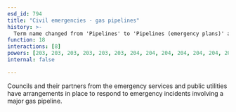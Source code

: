 ```yaml
---
esd_id: 794
title: "Civil emergencies - gas pipelines"
history: >-
  Term name changed from 'Pipelines' to 'Pipelines (emergency plans)' and scope notes added in version 2.02, updated in version 3.06. Term name changed from 'Pipelines (emergency plans)' to 'Civil emergencies - gas pipelines' in version 3.00.
function: 18
interactions: [8]
powers: [203, 203, 203, 203, 203, 203, 204, 204, 204, 204, 204, 204, 205, 205, 205, 205, 205, 206, 206, 206, 206, 206, 206, 207, 207, 207, 207, 207, 208, 208, 208, 208, 208, 209, 209, 209, 209, 209, 309, 309, 309, 2155, 2155, 2155, 2155, 2155, 2155, 2155]
internal: false

---
```


Councils and their partners from the emergency services and public utilities have arrangements in place to respond to emergency incidents involving a major gas pipeline.

